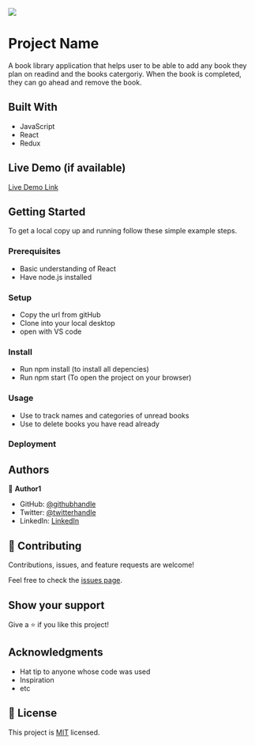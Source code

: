 ![](https://img.shields.io/badge/Microverse-blueviolet)

# Project Name

A book library application that helps user to be able to add any book they plan on readind and the books catergoriy. When the book is completed, they can go ahead and remove the book.


## Built With

- JavaScript
- React
- Redux

## Live Demo (if available)

[Live Demo Link](https://github.com/SirriRyisa/BookStore)


## Getting Started

To get a local copy up and running follow these simple example steps.

### Prerequisites

- Basic understanding of React
- Have node.js installed

### Setup

- Copy the url from gitHub
- Clone into your local desktop
- open with VS code


### Install

- Run npm install (to install all depencies)
- Run npm start (To open the project on your browser)

### Usage

- Use  to track names and categories of unread books
- Use to delete books you have read already

### Deployment



## Authors

👤 **Author1**

- GitHub: [@githubhandle](https://github.com/SirriRyisa)
- Twitter: [@twitterhandle](https://twitter.com/n_ryisa)
- LinkedIn: [LinkedIn](https://www.linkedin.com/in/ryisa-sirri-ngwa-a30013202/)

## 🤝 Contributing

Contributions, issues, and feature requests are welcome!

Feel free to check the [issues page](https://github.com/SirriRyisa/BookStore/issues).

## Show your support

Give a ⭐️ if you like this project!

## Acknowledgments

- Hat tip to anyone whose code was used
- Inspiration
- etc

## 📝 License

This project is [MIT](./MIT.md) licensed.
